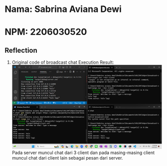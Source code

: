 # Nama: Sabrina Aviana Dewi
# NPM: 2206030520

## Reflection
1. Original code of broadcast chat
Execution Result:
![alt text](assets/image.png)
Pada server muncul chat dari 3 client dan pada masing-masing client muncul chat dari client lain sebagai pesan dari server.